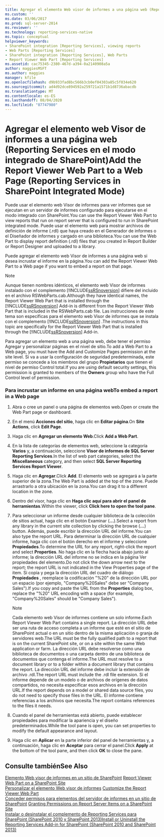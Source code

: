 ```yaml
---
title: Agregar el elemento Web visor de informes a una página web (Reporting Services en el modo integrado de SharePoint) | Microsoft Docs
ms.custom: ''
ms.date: 03/06/2017
ms.prod: sql-server-2014
ms.reviewer: ''
ms.technology: reporting-services-native
ms.topic: conceptual
helpviewer_keywords:
- SharePoint integration [Reporting Services], viewing reports
- Web Parts [Reporting Services]
- SharePoint integration [Reporting Services], Web Parts
- Report Viewer Web Part [Reporting Services]
ms.assetid: cac75345-2380-467d-a394-0a2140908a5a
author: maggiesMSFT
ms.author: maggies
manager: kfile
ms.openlocfilehash: d9b933fad8bc566b3cb0ef04303a85c5f034e620
ms.sourcegitcommit: ad4d92dce894592a259721a1571b1d8736abacdb
ms.translationtype: MT
ms.contentlocale: es-ES
ms.lasthandoff: 08/04/2020
ms.locfileid: "87747980"
---
```

# <a name="add-the-report-viewer-web-part-to-a-web-page-reporting-services-in-sharepoint-integrated-mode"></a><span data-ttu-id="0b0be-102">Agregar el elemento web Visor de informes a una página web (Reporting Services en el modo integrado de SharePoint)</span><span class="sxs-lookup"><span data-stu-id="0b0be-102">Add the Report Viewer Web Part to a Web Page (Reporting Services in SharePoint Integrated Mode)</span></span>
  <span data-ttu-id="0b0be-103">Puede usar el elemento web Visor de informes para ver informes que se ejecutan en un servidor de informes configurado para ejecutarse en el modo integrado con SharePoint.</span><span class="sxs-lookup"><span data-stu-id="0b0be-103">You can use the Report Viewer Web Part to view reports that run on report server that is configured to run in SharePoint integrated mode.</span></span> <span data-ttu-id="0b0be-104">Puede usar el elemento web para mostrar archivos de definición de informe (.rdl) que haya creado en el Generador de informes o el Diseñador de informes y cargado en una biblioteca.</span><span class="sxs-lookup"><span data-stu-id="0b0be-104">You can use the Web Part to display report definition (.rdl) files that you created in Report Builder or Report Designer and uploaded to a library.</span></span>  
  
 <span data-ttu-id="0b0be-105">Puede agregar el elemento web Visor de informes a una página web si desea incrustar el informe en la página.</span><span class="sxs-lookup"><span data-stu-id="0b0be-105">You can add the Report Viewer Web Part to a Web page if you want to embed a report on that page.</span></span>  
  
> [!NOTE]  
>  <span data-ttu-id="0b0be-106">Aunque tienen nombres idénticos, el elemento web Visor de informes instalado con el complemento [!INCLUDE[ssRSnoversion](../../includes/ssrsnoversion-md.md)] difiere del incluido en el archivo RSWebParts.cab.</span><span class="sxs-lookup"><span data-stu-id="0b0be-106">Although they have identical names, the Report Viewer Web Part that is installed through the [!INCLUDE[ssRSnoversion](../../includes/ssrsnoversion-md.md)] Add-in is different from the Report Viewer Web Part that is included in the RSWebParts.cab file.</span></span> <span data-ttu-id="0b0be-107">Las instrucciones de este tema son específicas para el elemento web Visor de informes que se instala con el complemento [!INCLUDE[ssRSnoversion](../../includes/ssrsnoversion-md.md)] .</span><span class="sxs-lookup"><span data-stu-id="0b0be-107">The instructions in this topic are specifically for the Report Viewer Web Part that is installed through the [!INCLUDE[ssRSnoversion](../../includes/ssrsnoversion-md.md)] Add-in.</span></span>  
  
 <span data-ttu-id="0b0be-108">Para agregar un elemento web a una página web, debe tener el permiso Agregar y personalizar páginas en el nivel de sitio.</span><span class="sxs-lookup"><span data-stu-id="0b0be-108">To add a Web Part to a Web page, you must have the Add and Customize Pages permission at the site level.</span></span> <span data-ttu-id="0b0be-109">Si va a usar la configuración de seguridad predeterminada, este permiso se concede a los miembros del grupo **Propietarios** que tienen el nivel de permiso Control total.</span><span class="sxs-lookup"><span data-stu-id="0b0be-109">If you are using default security settings, this permission is granted to members of the **Owners** group who have the Full Control level of permission.</span></span>  
  
### <a name="to-embed-a-report-in-a-web-page"></a><span data-ttu-id="0b0be-110">Para incrustar un informe en una página web</span><span class="sxs-lookup"><span data-stu-id="0b0be-110">To embed a report in a Web page</span></span>  
  
1.  <span data-ttu-id="0b0be-111">Abra o cree un panel o una página de elementos web.</span><span class="sxs-lookup"><span data-stu-id="0b0be-111">Open or create the Web Part page or dashboard.</span></span>  
  
2.  <span data-ttu-id="0b0be-112">En el menú **Acciones del sitio**, haga clic en **Editar página**.</span><span class="sxs-lookup"><span data-stu-id="0b0be-112">On **Site Actions**, click **Edit Page**.</span></span>  
  
3.  <span data-ttu-id="0b0be-113">Haga clic en **Agregar un elemento Web**.</span><span class="sxs-lookup"><span data-stu-id="0b0be-113">Click **Add a Web Part**.</span></span>  
  
4.  <span data-ttu-id="0b0be-114">En la lista de categorías de elementos web, seleccione la categoría **Varios** y, a continuación, seleccione **Visor de informes de SQL Server Reporting Services**.</span><span class="sxs-lookup"><span data-stu-id="0b0be-114">In the list of web part categories, select the **Miscellaneous** category, and then select **SQL Server Reporting Services Report Viewer**.</span></span>  
  
5.  <span data-ttu-id="0b0be-115">Haga clic en **Agregar**.</span><span class="sxs-lookup"><span data-stu-id="0b0be-115">Click **Add**.</span></span> <span data-ttu-id="0b0be-116">El elemento web se agregará a la parte superior de la zona.</span><span class="sxs-lookup"><span data-stu-id="0b0be-116">The Web Part is added at the top of the zone.</span></span> <span data-ttu-id="0b0be-117">Puede arrastrarlo a otra ubicación en la zona.</span><span class="sxs-lookup"><span data-stu-id="0b0be-117">You can drag it to a different location in the zone.</span></span>  
  
6.  <span data-ttu-id="0b0be-118">Dentro del visor, haga clic en **Haga clic aquí para abrir el panel de herramientas**.</span><span class="sxs-lookup"><span data-stu-id="0b0be-118">Within the viewer, click **Click here to open the tool pane**.</span></span>  
  
7.  <span data-ttu-id="0b0be-119">Para seleccionar un informe desde cualquier biblioteca de la colección de sitios actual, haga clic en el botón Examinar (**...**).</span><span class="sxs-lookup"><span data-stu-id="0b0be-119">Select a report from any library in the current site collection by clicking the browse (**...**) button.</span></span> <span data-ttu-id="0b0be-120">Además, puede escribir la dirección URL del informe.</span><span class="sxs-lookup"><span data-stu-id="0b0be-120">You can also type the report URL.</span></span> <span data-ttu-id="0b0be-121">Para determinar la dirección URL de cualquier informe, haga clic con el botón derecho en el informe y seleccione **Propiedades**.</span><span class="sxs-lookup"><span data-stu-id="0b0be-121">To determine the URL for any report, right-click the report and select **Properties**.</span></span> <span data-ttu-id="0b0be-122">No haga clic en la flecha hacia abajo junto al informe; la dirección URL del informe no se indica en la página Ver propiedades del elemento.</span><span class="sxs-lookup"><span data-stu-id="0b0be-122">Do not click the down arrow next to the report; the report URL is not indicated in the View Properties page of the item.</span></span> <span data-ttu-id="0b0be-123">Si copia y pega la dirección URL del cuadro de diálogo **Propiedades** , reemplace la codificación "%20" de la dirección URL por un espacio (por ejemplo, "Company%20Sales" debe ser "Company Sales").</span><span class="sxs-lookup"><span data-stu-id="0b0be-123">If you copy and paste the URL from the **Properties** dialog box, replace the "%20" URL encoding with a space (for example, "Company%20Sales" should be "Company Sales").</span></span>  
  
    > [!NOTE]  
    >  <span data-ttu-id="0b0be-124">Cada elemento web Visor de informes contiene un solo informe.</span><span class="sxs-lookup"><span data-stu-id="0b0be-124">Each Report Viewer Web Part contains a single report.</span></span> <span data-ttu-id="0b0be-125">La dirección URL debe ser una ruta de acceso completa a un informe que esté en el sitio de SharePoint actual o en un sitio dentro de la misma aplicación o granja de servidores web.</span><span class="sxs-lookup"><span data-stu-id="0b0be-125">The URL must be the fully qualified path to a report that is on the current SharePoint site, or on a site within the same Web application or farm.</span></span> <span data-ttu-id="0b0be-126">La dirección URL debe resolverse como una biblioteca de documentos o una carpeta dentro de una biblioteca de documentos que contenga el informe.</span><span class="sxs-lookup"><span data-stu-id="0b0be-126">The URL must resolve to a document library or to a folder within a document library that contains the report.</span></span> <span data-ttu-id="0b0be-127">La dirección URL del informe debe incluir la extensión de archivo .rdl.</span><span class="sxs-lookup"><span data-stu-id="0b0be-127">The report URL must include the .rdl file extension.</span></span> <span data-ttu-id="0b0be-128">Si el informe depende de un modelo o de archivos de orígenes de datos compartidos, no necesita especificar esos archivos en la dirección URL.</span><span class="sxs-lookup"><span data-stu-id="0b0be-128">If the report depends on a model or shared data source files, you do not need to specify those files in the URL.</span></span> <span data-ttu-id="0b0be-129">El informe contiene referencias a los archivos que necesita.</span><span class="sxs-lookup"><span data-stu-id="0b0be-129">The report contains references to the files it needs.</span></span>  
  
8.  <span data-ttu-id="0b0be-130">Cuando el panel de herramientas está abierto, puede establecer propiedades para modificar la apariencia y el diseño predeterminados.</span><span class="sxs-lookup"><span data-stu-id="0b0be-130">While the tool pane is open, you can set properties to modify the default appearance and layout.</span></span>  
  
9. <span data-ttu-id="0b0be-131">Haga clic en **Aplicar** en la parte inferior del panel de herramientas y, a continuación, haga clic en **Aceptar** para cerrar el panel.</span><span class="sxs-lookup"><span data-stu-id="0b0be-131">Click **Apply** at the bottom of the tool pane, and then click **OK** to close the pane.</span></span>  
  
## <a name="see-also"></a><span data-ttu-id="0b0be-132">Consulte también</span><span class="sxs-lookup"><span data-stu-id="0b0be-132">See Also</span></span>  
 <span data-ttu-id="0b0be-133">[Elemento Web visor de informes en un sitio de SharePoint](../report-viewer-web-part-on-a-sharepoint-site.md) </span><span class="sxs-lookup"><span data-stu-id="0b0be-133">[Report Viewer Web Part on a SharePoint Site](../report-viewer-web-part-on-a-sharepoint-site.md) </span></span>  
 <span data-ttu-id="0b0be-134">[Personalizar el elemento Web visor de informes](../customize-the-report-viewer-web-part.md) </span><span class="sxs-lookup"><span data-stu-id="0b0be-134">[Customize the Report Viewer Web Part](../customize-the-report-viewer-web-part.md) </span></span>  
 <span data-ttu-id="0b0be-135">[Conceder permisos para elementos del servidor de informes en un sitio de SharePoint](../security/granting-permissions-on-report-server-items-on-a-sharepoint-site.md) </span><span class="sxs-lookup"><span data-stu-id="0b0be-135">[Granting Permissions on Report Server Items on a SharePoint Site](../security/granting-permissions-on-report-server-items-on-a-sharepoint-site.md) </span></span>  
 [<span data-ttu-id="0b0be-136">Instalar o desinstalar el complemento de Reporting Services para SharePoint &#40;SharePoint 2010 y SharePoint 2013&#41;</span><span class="sxs-lookup"><span data-stu-id="0b0be-136">Install or Uninstall the Reporting Services Add-in for SharePoint &#40;SharePoint 2010 and SharePoint 2013&#41;</span></span>](../install-windows/install-or-uninstall-the-reporting-services-add-in-for-sharepoint.md)  
  
  
